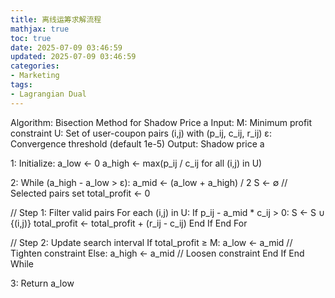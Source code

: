 ```yaml
---
title: 离线运筹求解流程
mathjax: true
toc: true
date: 2025-07-09 03:46:59
updated: 2025-07-09 03:46:59
categories:
- Marketing
tags:
- Lagrangian Dual
---
```



Algorithm: Bisection Method for Shadow Price a
Input: 
  M: Minimum profit constraint
  U: Set of user-coupon pairs (i,j) with (p_ij, c_ij, r_ij)
  ε: Convergence threshold (default 1e-5)
Output: 
  Shadow price a

1: Initialize:
   a_low ← 0
   a_high ← max(p_ij / c_ij for all (i,j) in U)
   
2: While (a_high - a_low > ε):
   a_mid ← (a_low + a_high) / 2
   S ← ∅  // Selected pairs set
   total_profit ← 0
   
   // Step 1: Filter valid pairs
   For each (i,j) in U:
      If p_ij - a_mid * c_ij > 0:
         S ← S ∪ {(i,j)}
         total_profit ← total_profit + (r_ij - c_ij)
      End If
   End For
   
   // Step 2: Update search interval
   If total_profit ≥ M:
      a_low ← a_mid  // Tighten constraint
   Else:
      a_high ← a_mid  // Loosen constraint
   End If
End While

3: Return a_low
